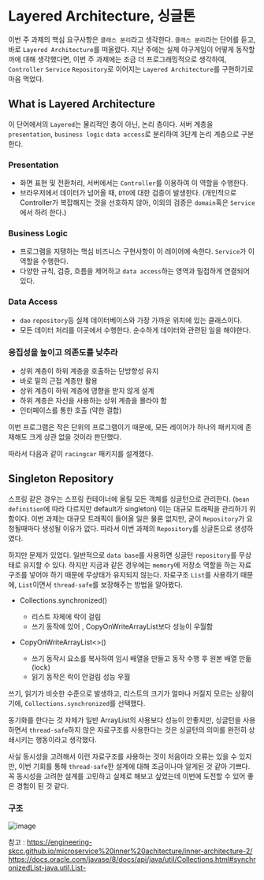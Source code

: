 # Layered Architecture, 싱글톤

이번 주 과제의 핵심 요구사항은 ```클래스 분리```라고 생각한다. ```클래스 분리```라는 단어를 듣고,
바로 ```Layered Architecture```를 떠올렸다. 지난 주에는 실제 야구게임이 어떻게 동작할까에 대해 생각했다면,
이번 주 과제에는 조금 더 프로그래밍적으로 생각하여, ```Controller``` ```Service``` ```Repository```로 이어지는 ```Layered Architecture```를 구현하기로 마음 먹었다.

## What is Layered Architecture
이 단어에서의 ```Layered```는 물리적인 층이 아닌, 논리 층이다. 서버 계층을 ```presentation```, ```business logic``` ```data access```로 분리하여 3단계 논리 계층으로 구분한다.

### Presentation
- 화면 표현 및 전환처리, 서버에서는 ```Controller```를 이용하여 이 역할을 수행한다.
- 브라우저에서 데이터가 넘어올 때, ```DTO```에 대한 검증이 발생한다. 
(개인적으로 Controller가 복잡해지는 것을 선호하지 않아, 이외의 검증은 ```domain```혹은 ```Service```에서 하려 한다.)

### Business Logic
- 프로그램을 지탱하는 핵심 비즈니스 구현사항이 이 레이어에 속한다. ```Service```가 이 역할을 수행한다.
- 다양한 규칙, 검증, 흐름을 제어하고 ```data access```하는 영역과 밀접하게 연결되어 있다.

### Data Access
- ```dao``` ```repository```등 실제 데이터베이스와 가장 가까운 위치에 있는 클래스이다.
- 모든 데이터 처리를 이곳에서 수행한다. 순수하게 데이터와 관련된 일을 해야한다.

### 응집성을 높이고 의존도를 낮추라
- 상위 계층이 하위 계층을 호출하는 단방향성 유지
- 바로 밑의 근접 계층만 활용
- 상위 계층이 하위 계층에 영향을 받지 않게 설계
- 하위 계층은 자신을 사용하는 상위 계층을 몰라야 함
- 인터페이스를 통한 호출 (약한 결합)

이번 프로그램은 작은 단위의 프로그램이기 때문에, 모든 레이어가 하나의 패키지에 존재해도 크게 상관 없을 것이라 판단했다. 

따라서 다음과 같이 ```racingcar``` 패키지를 설계했다.  

## Singleton Repository
스프링 같은 경우는 스프링 컨테이너에 올릴 모든 객체를 싱글턴으로 관리한다. (```bean definition```에 따라 다르지만 default가 singleton) 이는 대규모 트래픽을 관리하기 위함이다. 
이번 과제는 대규모 트래픽이 들어올 일은 물론 없지만, 굳이 ```Repository```가 요청될때마다 생성될 이유가 없다. 따라서 이번 과제의 ```Repository```를 싱글톤으로 생성하였다.

하지만 문제가 있었다. 일반적으로 ```data base```를 사용하면 싱글턴 ```repository```를 무상태로 유지할 수 있다. 하지만 지금과 같은 경우에는 ```memory```에 저장소 역할을 하는 자료구조를 넣어야 하기 때문에 무상태가 유지되지 않는다. 자료구조 ```List```를 사용하기 때문에, ```List```이면서 ```thread-safe```를 보장해주는 방법을 알아봤다.

- Collections.synchronized()
   - 리스트 자체에 락이 걸림
   - 쓰기 동작에 있어 , CopyOnWriteArrayList보다 성능이 우월함
   
- CopyOnWriteArrayList<>()
   - 쓰기 동작시 요소를 복사하여 임시 배열을 만들고 동작 수행 후 원본 배열 만듦 (lock)
   - 읽기 동작은 락이 안걸림 성능 우월

쓰기, 읽기가 비슷한 수준으로 발생하고, 리스트의 크기가 얼마나 커질지 모르는 상황이기에, ```Collections.synchronized```를 선택했다.

동기화를 한다는 것 자체가 일반 ArrayList의 사용보다 성능이 안좋지만, 싱글턴을 사용하면서 ```thread-safe```하지 않은 자료구조를 사용한다는 것은 싱글턴의 의미를 완전히 상쇄시키는 행동이라고 생각했다.

사실 동시성을 고려해서 이런 자료구조를 사용하는 것이 처음이라 오류는 있을 수 있지만, 이번 기회를 통해 ```thread-safe```한 설계에 대해 조금이나마 알게된 것 같아 기쁘다. 꼭 동시성을 고려한 설계를 고민하고 실제로 해보고 싶었는데 이번에 도전할 수 있어 좋은 경험이 된 것 같다.

### 구조 
![image](https://user-images.githubusercontent.com/87312401/144345105-4e1a0bb4-73b9-4293-b5e0-b9932d329207.png)


참고 : https://engineering-skcc.github.io/microservice%20inner%20achitecture/inner-architecture-2/
https://docs.oracle.com/javase/8/docs/api/java/util/Collections.html#synchronizedList-java.util.List-
